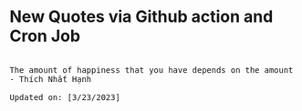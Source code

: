 # New Quotes via Github action and Cron Job

<pre>
<!-- #quote -->
The amount of happiness that you have depends on the amount of freedom you have in your heart.
- Thích Nhất Hạnh

Updated on: [3/23/2023]
<!-- #quoteEnd -->
</pre>
